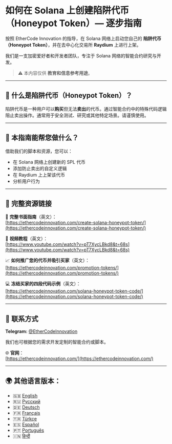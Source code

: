 # 如何在 Solana 上创建陷阱代币（Honeypot Token）— 逐步指南

按照 EtherCode Innovation 的指导，在 Solana 网络上启动您自己的 **陷阱代币（Honeypot Token）**，并在去中心化交易所 **Raydium** 上进行上架。

我们是一支加密爱好者和开发者团队，专注于 Solana 网络的智能合约研究与开发。

> ⚠️ 本内容仅供 **教育和信息参考用途**。

---

## 🚀 什么是陷阱代币（Honeypot Token）？

陷阱代币是一种用户可以**购买**但无法**卖出**的代币。通过智能合约中的特殊代码逻辑阻止卖出操作。通常用于安全测试、研究或其他特定场景。请谨慎使用。

---

## 🧰 本指南能帮您做什么？

借助我们的脚本和资源，您可以：
- 在 Solana 网络上创建新的 SPL 代币
- 添加防止卖出的自定义逻辑
- 在 Raydium 上上架该代币
- 分析用户行为

---

## 📘 完整资源链接

🔗 **完整书面指南**（英文）：  
[https://ethercodeinnovation.com/create-solana-honeypot-token/](https://ethercodeinnovation.com/create-solana-honeypot-token/)

🎥 **视频教程**（英文）：  
[https://www.youtube.com/watch?v=pT7XycLBkd8&t=68s](https://www.youtube.com/watch?v=pT7XycLBkd8&t=68s)

📈 **如何推广您的代币并吸引买家**（英文）：  
[https://ethercodeinnovation.com/promotion-tokens/](https://ethercodeinnovation.com/promotion-tokens/)

💻 **冻结买家的四段代码示例**（英文）：  
[https://ethercodeinnovation.com/solana-honeypot-token-code/](https://ethercodeinnovation.com/solana-honeypot-token-code/)

---

## 📩 联系方式

**Telegram:** [@EtherCodeInnovation](https://t.me/EtherCodeInnovation)

我们也可根据您的需求开发定制的智能合约或脚本。

🌐 **官网**：  
[https://ethercodeinnovation.com/](https://ethercodeinnovation.com/)

---

## 🌍 其他语言版本：

- 🇬🇧 [English](./README.md)
- 🇷🇺 [Русский](./README-ru.md)
- 🇩🇪 [Deutsch](./README-de.md)
- 🇫🇷 [Français](./README-fr.md)
- 🇹🇷 [Türkçe](./README-tr.md)
- 🇪🇸 [Español](./README-es.md)
- 🇵🇹 [Português](./README-pt.md)
- 🇮🇳 [हिन्दी](./README-hi.md)
